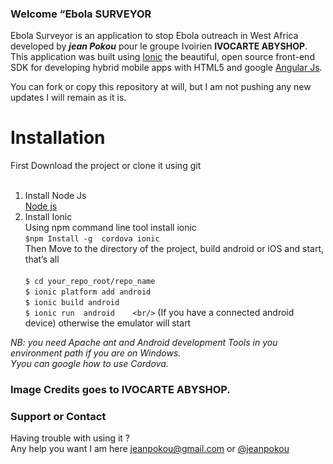 
### Welcome “Ebola SURVEYOR 

Ebola Surveyor is an application to stop Ebola outreach in West Africa developed by  ***jean Pokou*** pour le groupe Ivoirien  **IVOCARTE ABYSHOP**. This application was built using [Ionic](http://ionicframework.com/) the beautiful, open source front-end SDK for developing hybrid mobile apps with HTML5  and google  [Angular Js](https://angularjs.org/).

You can fork or copy   this repository at will, but I am not pushing any new updates I will remain as it is. <br/>

# Installation
 First Download the project or clone it using git <br/><br/>
1. Install Node Js <br/>
[Node js](http://nodejs.org/) <br/>
1. Install Ionic  <br/>
Using npm command line tool install ionic <br/>
```$npm Install -g  cordova ionic``` <br/>
Then Move to the directory of the project, build android or iOS and start, that’s all <br/> <br/>
```$ cd your_repo_root/repo_name ``` <br/>
```$ ionic platform add android``` <br/>
```$ ionic build android ``` <br/>
```$ ionic run  android    <br/>```
(If you have a connected android device) otherwise the emulator will start <br/>

<i> NB: you need Apache ant and Android development Tools in you environment path if you are on Windows. <br/>
Yyou can google how to use Cordova. </i>

### Image Credits goes to IVOCARTE ABYSHOP. 

### Support or Contact
Having trouble with using it ? <br/> 
Any help you want I am here jeanpokou@gmail.com or [@jeanpokou](https://twitter.com/JeanPOKOU)
